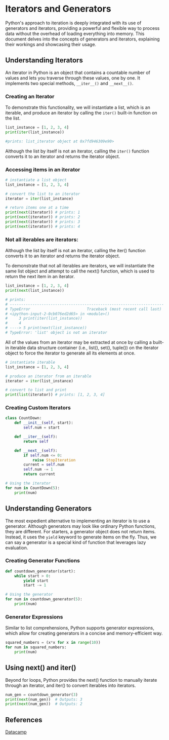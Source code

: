# Iterators and Generators

Python's approach to iteration is deeply integrated with its use of generators and iterators, providing a powerful and flexible way to process data without the overhead of loading everything into memory. This document delves into the concepts of generators and iterators, explaining their workings and showcasing their usage.

## Understanding Iterators

An iterator in Python is an object that contains a countable number of values and lets you traverse through these values, one by one. It implements two special methods, `__iter__()` and `__next__()`.

### Creating an Iterator

To demonstrate this functionality, we will instantiate a list, which is an iterable, and produce an iterator by calling the `iter()` built-in function on the list.

```python
list_instance = [1, 2, 3, 4]
print(iter(list_instance))

#prints: list_iterator object at 0x7fd946309e90>
```

Although the list by itself is not an iterator, calling the `iter()` function converts it to an iterator and returns the iterator object.

### Accessing items in an iterator

```python
# instantiate a list object
list_instance = [1, 2, 3, 4]

# convert the list to an iterator
iterator = iter(list_instance)

# return items one at a time
print(next(iterator)) # prints: 1
print(next(iterator)) # prints: 2
print(next(iterator)) # prints: 3
print(next(iterator)) # prints: 4
```

### Not all iterables are iterators:

Although the list by itself is not an iterator, calling the iter() function converts it to an iterator and returns the iterator object.

To demonstrate that not all iterables are iterators, we will instantiate the same list object and attempt to call the next() function, which is used to return the next item in an iterator.  

```python
list_instance = [1, 2, 3, 4]
print(next(list_instance))

# prints:
# --------------------------------------------------------------------
# TypeError                         Traceback (most recent call last)
# <ipython-input-2-0cb076ed2d65> in <module>()
#     3 print(iter(list_instance))
#     4
# ----> 5 print(next(list_instance))
# TypeError: 'list' object is not an iterator

```

All of the values from an iterator may be extracted at once by calling a built-in iterable data 
structure container (i.e., list(), set(), tuple()) on the iterator object to force the iterator to 
generate all its elements at once.

```python
# instantiate iterable
list_instance = [1, 2, 3, 4]

# produce an iterator from an iterable
iterator = iter(list_instance)

# convert to list and print
print(list(iterator)) # prints: [1, 2, 3, 4]
```

### Creating Custom Iterators

```python
class CountDown:
    def __init__(self, start):
        self.num = start

    def __iter__(self):
        return self

    def __next__(self):
        if self.num <= 0:
            raise StopIteration
        current = self.num
        self.num -= 1
        return current

# Using the iterator
for num in CountDown(5):
    print(num)
```

## Understanding Generators

The most expedient alternative to implementing an iterator is to use a generator. Although generators may look like ordinary Python functions, they are different. For starters, a generator object does not return items. Instead, it uses the `yield` keyword to generate items on the fly. Thus, we can say a generator is a special kind of function that leverages lazy evaluation.

### Creating Generator Functions

```python
def countdown_generator(start):
    while start > 0:
        yield start
        start -= 1

# Using the generator
for num in countdown_generator(5):
    print(num)
```

### Generator Expressions

Similar to list comprehensions, Python supports generator expressions, which allow for creating generators in a concise and memory-efficient way.

```python
squared_numbers = (x*x for x in range(10))
for num in squared_numbers:
    print(num)
```

## Using next() and iter()

Beyond for loops, Python provides the next() function to manually iterate through an iterator, and iter() to convert iterables into iterators.

```python
num_gen = countdown_generator(3)
print(next(num_gen))  # Outputs: 3
print(next(num_gen))  # Outputs: 2
```

## References

[Datacamp](https://www.datacamp.com/tutorial/python-iterators-generators-tutorial?utm_source=google&utm_medium=paid_search&utm_campaignid=19589720818&utm_adgroupid=157156373751&utm_device=c&utm_keyword=&utm_matchtype=&utm_network=g&utm_adpostion=&utm_creative=680291483268&utm_targetid=dsa-2218886984100&utm_loc_interest_ms=&utm_loc_physical_ms=1001270&utm_content=&utm_campaign=230119_1-sea~dsa~tofu_2-b2c_3-eu_4-prc_5-na_6-na_7-le_8-pdsh-go_9-na_10-na_11-na-bfcm23&gad_source=1&gclid=CjwKCAiAgeeqBhBAEiwAoDDhn9qct-zZxmv1OwoEyL0OjlQMWYqp98ixfJX7K-sOc7E9OHle26XY2RoCPesQAvD_BwE)